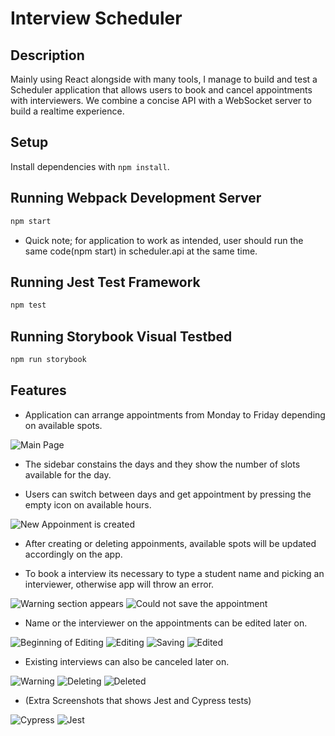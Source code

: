 # Interview Scheduler

## Description

Mainly using React alongside with many tools, I manage to build and test a Scheduler application that allows users to book and cancel appointments with interviewers. We combine a concise API with a WebSocket server to build a realtime experience.

## Setup

Install dependencies with `npm install`.

## Running Webpack Development Server

```sh
npm start
```

- Quick note; for application to work as intended, user should run the same code(npm start) in scheduler.api at the same time. 

## Running Jest Test Framework

```sh
npm test
```

## Running Storybook Visual Testbed

```sh
npm run storybook
```

## Features

- Application can arrange appointments from Monday to Friday depending on available spots.

![Main Page](public/images/1.png)

- The sidebar constains the days and they show the number of slots available for the day.

- Users can switch between days and get appointment by pressing the empty icon on available hours.

![New Appoinment is created](public/images/2.png)

- After creating or deleting appoinments, available spots will be updated accordingly on the app.

- To book a interview its necessary to type a student name and picking an interviewer, otherwise app will throw an error.

![Warning section appears](public/images/5.png)
![Could not save the appointment](public/images/4.png)

- Name or the interviewer on the appointments can be edited later on.

![Beginning of Editing](public/images/6.png)
![Editing](public/images/7.png)
![Saving](public/images/8.png)
![Edited](public/images/9.png)

- Existing interviews can also be canceled later on.

![Warning](public/images/10.png)
![Deleting](public/images/11.png)
![Deleted](public/images/12.png)

- (Extra Screenshots that shows Jest and Cypress tests)

![Cypress](public/images/14.png)
![Jest](public/images/13.png)
